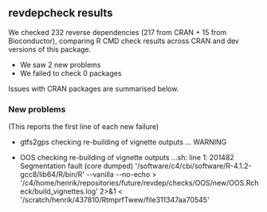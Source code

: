 ## revdepcheck results

We checked 232 reverse dependencies (217 from CRAN + 15 from Bioconductor), comparing R CMD check results across CRAN and dev versions of this package.

 * We saw 2 new problems
 * We failed to check 0 packages

Issues with CRAN packages are summarised below.

### New problems
(This reports the first line of each new failure)

* gtfs2gps
  checking re-building of vignette outputs ... WARNING

* OOS
  checking re-building of vignette outputs ...sh: line 1: 201482 Segmentation fault      (core dumped) '/software/c4/cbi/software/R-4.1.2-gcc8/lib64/R/bin/R' --vanilla --no-echo > '/c4/home/henrik/repositories/future/revdep/checks/OOS/new/OOS.Rcheck/build_vignettes.log' 2>&1 < '/scratch/henrik/437810/RtmprfTwew/file311347aa70545'

